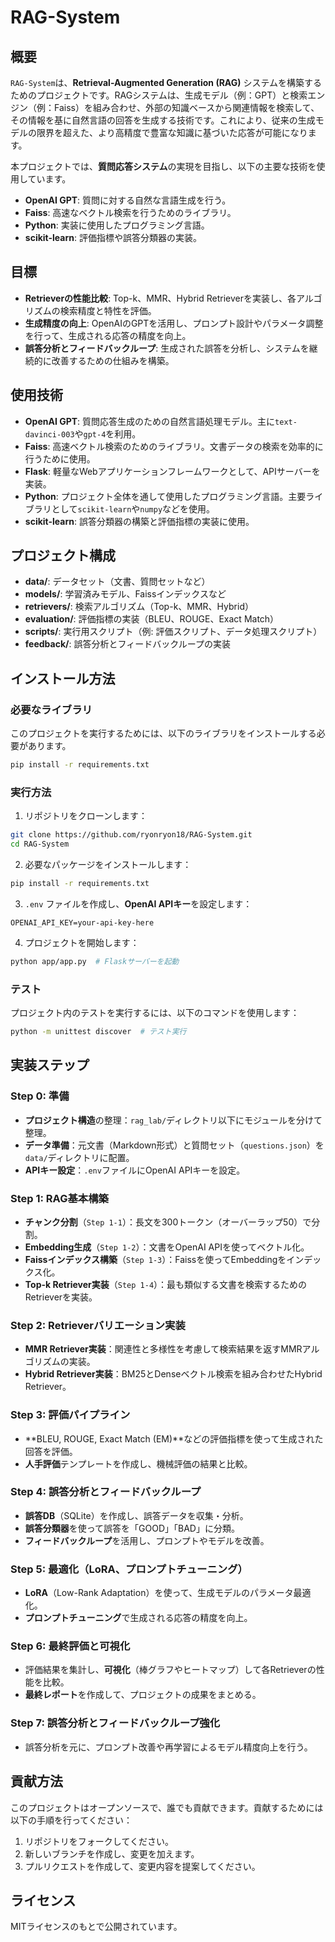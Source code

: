 # RAG-System

## 概要
`RAG-System`は、**Retrieval-Augmented Generation (RAG)** システムを構築するためのプロジェクトです。RAGシステムは、生成モデル（例：GPT）と検索エンジン（例：Faiss）を組み合わせ、外部の知識ベースから関連情報を検索して、その情報を基に自然言語の回答を生成する技術です。これにより、従来の生成モデルの限界を超えた、より高精度で豊富な知識に基づいた応答が可能になります。

本プロジェクトでは、**質問応答システム**の実現を目指し、以下の主要な技術を使用しています。

- **OpenAI GPT**: 質問に対する自然な言語生成を行う。
- **Faiss**: 高速なベクトル検索を行うためのライブラリ。
- **Python**: 実装に使用したプログラミング言語。
- **scikit-learn**: 評価指標や誤答分類器の実装。

## 目標

- **Retrieverの性能比較**: Top-k、MMR、Hybrid Retrieverを実装し、各アルゴリズムの検索精度と特性を評価。
- **生成精度の向上**: OpenAIのGPTを活用し、プロンプト設計やパラメータ調整を行って、生成される応答の精度を向上。
- **誤答分析とフィードバックループ**: 生成された誤答を分析し、システムを継続的に改善するための仕組みを構築。

## 使用技術

- **OpenAI GPT**: 質問応答生成のための自然言語処理モデル。主に`text-davinci-003`や`gpt-4`を利用。
- **Faiss**: 高速ベクトル検索のためのライブラリ。文書データの検索を効率的に行うために使用。
- **Flask**: 軽量なWebアプリケーションフレームワークとして、APIサーバーを実装。
- **Python**: プロジェクト全体を通して使用したプログラミング言語。主要ライブラリとして`scikit-learn`や`numpy`などを使用。
- **scikit-learn**: 誤答分類器の構築と評価指標の実装に使用。

## プロジェクト構成

- **data/**: データセット（文書、質問セットなど）
- **models/**: 学習済みモデル、Faissインデックスなど
- **retrievers/**: 検索アルゴリズム（Top-k、MMR、Hybrid）
- **evaluation/**: 評価指標の実装（BLEU、ROUGE、Exact Match）
- **scripts/**: 実行用スクリプト（例: 評価スクリプト、データ処理スクリプト）
- **feedback/**: 誤答分析とフィードバックループの実装

## インストール方法

### 必要なライブラリ
このプロジェクトを実行するためには、以下のライブラリをインストールする必要があります。

```bash
pip install -r requirements.txt
```

### 実行方法

1. リポジトリをクローンします：

```bash
git clone https://github.com/ryonryon18/RAG-System.git
cd RAG-System
```

2. 必要なパッケージをインストールします：

```bash
pip install -r requirements.txt
```

3. `.env` ファイルを作成し、**OpenAI APIキー**を設定します：

```
OPENAI_API_KEY=your-api-key-here
```

4. プロジェクトを開始します：

```bash
python app/app.py  # Flaskサーバーを起動
```

### テスト

プロジェクト内のテストを実行するには、以下のコマンドを使用します：

```bash
python -m unittest discover  # テスト実行
```

## 実装ステップ

### Step 0: 準備
- **プロジェクト構造**の整理：`rag_lab/`ディレクトリ以下にモジュールを分けて整理。
- **データ準備**：元文書（Markdown形式）と質問セット（`questions.json`）を`data/`ディレクトリに配置。
- **APIキー設定**：`.env`ファイルにOpenAI APIキーを設定。

### Step 1: RAG基本構築
- **チャンク分割**（`Step 1-1`）：長文を300トークン（オーバーラップ50）で分割。
- **Embedding生成**（`Step 1-2`）：文書をOpenAI APIを使ってベクトル化。
- **Faissインデックス構築**（`Step 1-3`）：Faissを使ってEmbeddingをインデックス化。
- **Top-k Retriever実装**（`Step 1-4`）：最も類似する文書を検索するためのRetrieverを実装。

### Step 2: Retrieverバリエーション実装
- **MMR Retriever実装**：関連性と多様性を考慮して検索結果を返すMMRアルゴリズムの実装。
- **Hybrid Retriever実装**：BM25とDenseベクトル検索を組み合わせたHybrid Retriever。

### Step 3: 評価パイプライン
- **BLEU, ROUGE, Exact Match (EM)**などの評価指標を使って生成された回答を評価。
- **人手評価**テンプレートを作成し、機械評価の結果と比較。

### Step 4: 誤答分析とフィードバックループ
- **誤答DB**（SQLite）を作成し、誤答データを収集・分析。
- **誤答分類器**を使って誤答を「GOOD」「BAD」に分類。
- **フィードバックループ**を活用し、プロンプトやモデルを改善。

### Step 5: 最適化（LoRA、プロンプトチューニング）
- **LoRA**（Low-Rank Adaptation）を使って、生成モデルのパラメータ最適化。
- **プロンプトチューニング**で生成される応答の精度を向上。

### Step 6: 最終評価と可視化
- 評価結果を集計し、**可視化**（棒グラフやヒートマップ）して各Retrieverの性能を比較。
- **最終レポート**を作成して、プロジェクトの成果をまとめる。

### Step 7: 誤答分析とフィードバックループ強化
- 誤答分析を元に、プロンプト改善や再学習によるモデル精度向上を行う。

## 貢献方法

このプロジェクトはオープンソースで、誰でも貢献できます。貢献するためには以下の手順を行ってください：

1. リポジトリをフォークしてください。
2. 新しいブランチを作成し、変更を加えます。
3. プルリクエストを作成して、変更内容を提案してください。

## ライセンス
MITライセンスのもとで公開されています。
